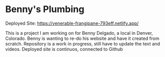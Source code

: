 # Benny's Plumbing

Deployed Site: https://venerable-frangipane-793eff.netlify.app/

This is a project I am working on for Benny Delgado, a local in Denver, Colorado. Benny is
wanting to re-do his website and have it created from scratch. Repository is a work in progress, still have to update the text and videos. Deployed site is continuos, connected to Github
